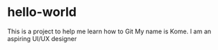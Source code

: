 # hello-world
This is a project to help me learn how to Git
My name is Kome. I am an aspiring UI/UX designer
